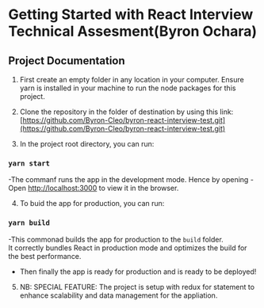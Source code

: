 # Getting Started with React Interview Technical Assesment(Byron Ochara)

## Project Documentation

1. First create an empty folder in any location in your computer. Ensure yarn is installed in your machine to run the node
   packages for this project.

2. Clone the repository in the folder of destination by using this link: [https://github.com/Byron-Cleo/byron-react-interview-test.git](https://github.com/Byron-Cleo/byron-react-interview-test.git)

3. In the project root directory, you can run:

### `yarn start`

-The commanf runs the app in the development mode. Hence by opening
-Open [http://localhost:3000](http://localhost:3000) to view it in the browser.

4. To buid the app for production, you can run:

### `yarn build`

-This commonad builds the app for production to the `build` folder.\
It correctly bundles React in production mode and optimizes the build for the best performance.
- Then finally the app is ready for production and  is ready to be deployed!

5. NB: SPECIAL FEATURE: The project is setup with redux for statement to enhance scalability and data management for the appliation.
